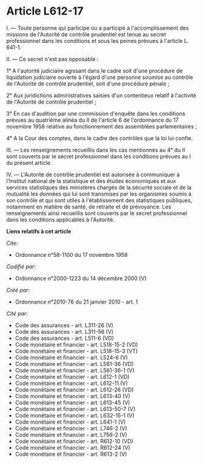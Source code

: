 # Article L612-17

I. ― Toute personne qui participe ou a participé à l'accomplissement des missions de l'Autorité de contrôle prudentiel est
tenue au secret professionnel dans les conditions et sous les peines prévues à l'article L. 641-1. 

II. ― Ce secret n'est pas opposable : 

1° A l'autorité judiciaire agissant dans le cadre soit d'une procédure de liquidation judiciaire ouverte à l'égard d'une
personne soumise au contrôle de l'Autorité de contrôle prudentiel, soit d'une procédure pénale ; 

2° Aux juridictions administratives saisies d'un contentieux relatif à l'activité de l'Autorité de contrôle prudentiel ; 

3° En cas d'audition par une commission d'enquête dans les conditions prévues au quatrième alinéa du II de l'article 6 de
l'ordonnance du 17 novembre 1958 relative au fonctionnement des assemblées parlementaires ; 

4° A la Cour des comptes, dans le cadre des contrôles que la loi lui confie. 

III. ― Les renseignements recueillis dans les cas mentionnés au 4° du II sont couverts par le secret professionnel dans les
conditions prévues au I du présent article. 

IV. ― L'Autorité de contrôle prudentiel est autorisée à communiquer à l'Institut national de la statistique et des études
économiques et aux services statistiques des ministères chargés de la sécurité sociale et de la mutualité les données qui lui
sont transmises par les organismes soumis à son contrôle et qui sont utiles à l'établissement des statistiques publiques,
notamment en matière de santé, de retraite et de prévoyance. Les renseignements ainsi recueillis sont couverts par le secret
professionnel dans les conditions applicables à l'Autorité.

**Liens relatifs à cet article**

_Cite_:

  - Ordonnance n°58-1100 du 17 novembre 1958

_Codifié par_:

  - Ordonnance n°2000-1223 du 14 décembre 2000 (V)

_Créé par_:

  - Ordonnance n°2010-76 du 21 janvier 2010 - art. 1

_Cité par_:

  - Code des assurances - art. L311-26 (V)
  - Code des assurances - art. L311-56 (V)
  - Code des assurances - art. L511-6 (VD)
  - Code monétaire et financier - art. L518-15-2 (VD)
  - Code monétaire et financier - art. L518-15-3 (VT)
  - Code monétaire et financier - art. L524-6 (V)
  - Code monétaire et financier - art. L561-36 (VD)
  - Code monétaire et financier - art. L561-36-1 (V)
  - Code monétaire et financier - art. L612-1 (VD)
  - Code monétaire et financier - art. L612-11 (V)
  - Code monétaire et financier - art. L612-26 (VD)
  - Code monétaire et financier - art. L613-40 (V)
  - Code monétaire et financier - art. L613-45 (V)
  - Code monétaire et financier - art. L613-50-7 (V)
  - Code monétaire et financier - art. L632-15-1 (V)
  - Code monétaire et financier - art. L641-1 (V)
  - Code monétaire et financier - art. L746-2 (V)
  - Code monétaire et financier - art. L756-2 (V)
  - Code monétaire et financier - art. R612-10 (VD)
  - Code monétaire et financier - art. R612-24 (V)
  - Code monétaire et financier - art. R613-2 (V)
